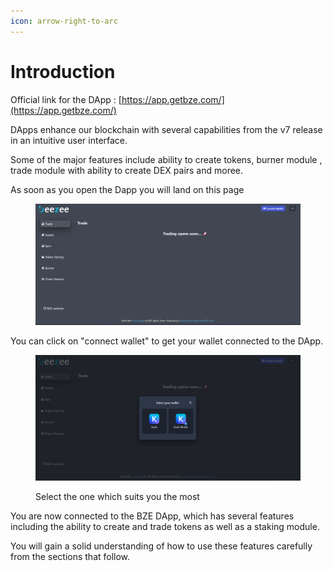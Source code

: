 ```yaml
---
icon: arrow-right-to-arc
---
```


# Introduction

Official link for the DApp : [https://app.getbze.com/](https://app.getbze.com/)

DApps enhance our blockchain with several capabilities from the v7 release in an intuitive user interface.

Some of the major features include ability to create tokens, burner module , trade module with ability to create DEX pairs and moree.

As soon as you open the Dapp you will land on this page

<figure><img src="../.gitbook/assets/image (47).png" alt=""><figcaption></figcaption></figure>

You can click on "connect wallet" to get your wallet connected to the DApp.

<figure><img src="../.gitbook/assets/image (46).png" alt=""><figcaption><p>Select the one which suits you the most</p></figcaption></figure>

You are now connected to the BZE DApp, which has several features including the ability to create and trade tokens as well as a staking module.

You will gain a solid understanding of how to use these features carefully from the sections that follow.

